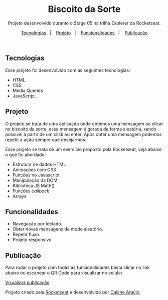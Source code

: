 <h1 align="center"> Biscoito da Sorte</h1>

<p align="center">
Projeto desenvolvido durante o Stage 05 na trilha Explorer da Rocketseat.
</p>

<p align="center">
  <a href="#tecnologias">Tecnologias</a>&nbsp;&nbsp;&nbsp;|&nbsp;&nbsp;&nbsp;
  <a href="#projeto">Projeto</a>&nbsp;&nbsp;&nbsp;|&nbsp;&nbsp;&nbsp;
  <a href="#funcionalidades">Funcionalidades</a>&nbsp;&nbsp;&nbsp;|&nbsp;&nbsp;&nbsp;
  <a href="#publicação">Publicação</a>
</p>

<br>

## Tecnologias

Esse projeto foi desenvolvido com as seguintes tecnologias:

- HTML
- CSS
- Media Queries
- JavaScript

## Projeto

O projeto se trata de uma aplicação onde obtemos uma mensagem ao clicar no biscoito da sorte, essa mensagem é gerada de forma aleatória, sendo possível a partir de um click ou enter. Após obter uma mensagem podemos repetir a ação sempre que desejarmos.



Esse projeto se trata de um exercício proposto pela Rocketseat, veja abaixo o que foi abordado:

- Estrutura de dados HTML
- Animações com CSS
- Funções no Javascript
- Manipulação da DOM
- Biblioteca JS Math()
- Funções *callback*
- Arrays

## Funcionalidades

- Navegação por teclado.
- Obter novas mensagens de modo aleatório.
- Repetir fluxo.
- Projeto responsivo.


## Publicação

Para rodar o projeto com todas as funcionalidades basta clicar no link abaixo ou escanear o QR Code para visualizar no celular.

<a href="https://araujodai.github.io/Biscoito_da_sorte/">Visualizar publicação</a>

Projeto criado pela [Rocketseat](https://github.com/Rocketseat) e desenvolvido por [Daiane&nbsp;Araújo](https://github.com/araujodai).

